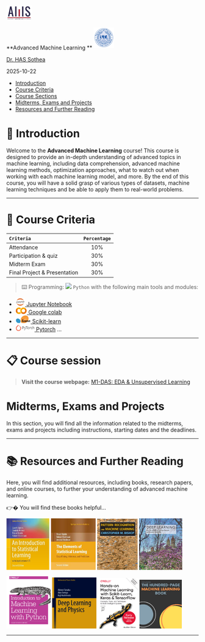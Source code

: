 # <img src="./img/AMS_logo.png#right" style="width:0.69444in" />
**Advanced Machine Learning ** <img src="./img/itc.png#left"
style="position: relative; bottom: 5px;width:0.55556in" />

<a href="https://hassothea.github.io/">Dr. HAS Sothea</a>

2025-10-22

- [Introduction](#introduction)
- [Course Criteria](#course-criteria)
- [Course Sections](#course-sections)
- [Midterms, Exams and Projects](#midterms-exams-and-projects)
- [Resources and Further Reading](#resources-and-further-reading)

# 👋 Introduction

Welcome to the **Advanced Machine Learning** course! This course is
designed to provide an in-depth understanding of advanced topics in
machine learning, including data comprehension, advanced machine
learning methods, optimization approaches, what to watch out when
working with each machine learning model, and more. By the end of this
course, you will have a solid grasp of various types of datasets,
machine learning techniques and be able to apply them to real-world
problems.

------------------------------------------------------------------------

# 📝 Course Criteria

| **`Criteria`**               | **`Percentage`** |
|:-----------------------------|:----------------:|
| Attendance                   |       10%        |
| Participation & quiz         |       30%        |
| Midterm Exam                 |       30%        |
| Final Project & Presentation |       30%        |

> ⌨️ Programming: <a href="https://www.python.org/" target="_blank"><img
> src="./img/python.png" style="position: relative; bottom: 0px"
> width="30" /></a> `Python` with the following main tools and modules:

- <a href="https://docs.jupyter.org/en/latest/" target="_blank"><img
  src="./img/jupyter.png" style="position: relative; bottom: 0px"
  width="25" /> Jupyter Notebook</a>
- <a href="https://colab.research.google.com/" target="_blank"><img
  src="./img/colab.png" style="position: relative; bottom: 0px"
  width="30" /> Google colab</a>
- <a href="https://scikit-learn.org/stable/" target="_blank"><img
  src="./img/sklearn.png" style="position: relative; bottom: 0px"
  width="40" /> Scikit-learn</a>
- <a href="https://pytorch.org/" target="_blank"><img
  src="./img/pytorch.png" style="position: relative; bottom: 0px"
  width="50" /> Pytorch</a> …

------------------------------------------------------------------------

# 📋 Course session

> **Visit the course webpage:** <a href="https://hassothea.github.io/Advanced-Machine-Learning-ITC/" target="_blank">M1-DAS: EDA & Unsupervised Learning</a>

# Midterms, Exams and Projects

In this section, you will find all the information related to the
midterms, exams and projects including instructions, starting dates and
the deadlines.

------------------------------------------------------------------------

# 📚 Resources and Further Reading

Here, you will find additional resources, including books, research
papers, and online courses, to further your understanding of advanced
machine learning.

👉� You will find these books helpful…

<a href="https://www.statlearning.com/" target="_blank"><img
src="./img/intro-SL.jpg" style="width:22.5%" /></a>
<a href="https://hastie.su.domains/Papers/ESLII.pdf"
target="_blank"><img src="./img/ELSL.jpg" style="width:23.2%" /></a> <a
href="https://www.microsoft.com/en-us/research/uploads/prod/2006/01/Bishop-Pattern-Recognition-and-Machine-Learning-2006.pdf"
target="_blank"><img src="./img/patternRecg.jpg"
style="width:21.0%" /></a>
<a href="https://www.deeplearningbook.org/" target="_blank"><img
src="./img/deep_learning.jpg" style="width:22.5%" /></a>

<a
href="https://www.nrigroupindia.com/e-book/Introduction%20to%20Machine%20Learning%20with%20Python%20(%20PDFDrive.com%20)-min.pdf"
target="_blank"><img src="./img/intro_ml.png" style="width:23.0%" /></a>
<a href="https://link.springer.com/book/10.1007/978-981-33-6108-9"
target="_blank"><img src="./img/deep_learning_and_physics.png"
style="width:23.0%" /></a> <a
href="https://powerunit-ju.com/wp-content/uploads/2021/04/Aurelien-Geron-Hands-On-Machine-Learning-with-Scikit-Learn-Keras-and-Tensorflow_-Concepts-Tools-and-Techniques-to-Build-Intelligent-Systems-OReilly-Media-2019.pdf"
target="_blank"><img src="./img/hands_on_ML.png"
style="width:21.0%" /></a>
<a href="https://themlbook.com/" target="_blank"><img
src="./img/100page.png" style="width:22.0%" /></a>

------------------------------------------------------------------------
